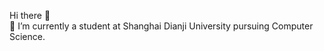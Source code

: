Hi there 👋<br/>
🌱 I’m currently a student at Shanghai Dianji University pursuing Computer Science.
<!--
**DANY-DURAND** is a ✨ _special_ ✨ repository because its `README.md` (this file) appears on your GitHub profile.

Here are some ideas to get you started:
###🌱 I’m currently learning Java and I'm a beginner with little experience in Coding.
- 👯 I’m looking to collaborate on how to implement it visual.
- 🤔 I’m looking for help with the improving the algorithm and and user interface.
- 💬 Ask me about anything
- 📫 How to reach me: 
- 😄 Pronouns: ...
- ⚡ Fun fact:
